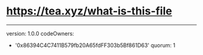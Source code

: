 # https://tea.xyz/what-is-this-file
---
version: 1.0.0
codeOwners:
  - '0x86394C4C7411B579fb20A65fdFF303b5Bf861D63'
quorum: 1
